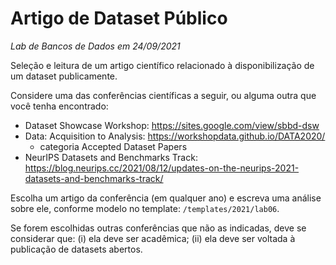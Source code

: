 # Artigo de Dataset Público
*Lab de Bancos de Dados em 24/09/2021*

Seleção e leitura de um artigo científico relacionado à disponibilização de um dataset publicamente.

Considere uma das conferências científicas a seguir, ou alguma outra que você tenha encontrado:

* Dataset Showcase Workshop: https://sites.google.com/view/sbbd-dsw
* Data: Acquisition to Analysis: https://workshopdata.github.io/DATA2020/
  * categoria Accepted Dataset Papers
* NeurIPS Datasets and Benchmarks Track: https://blog.neurips.cc/2021/08/12/updates-on-the-neurips-2021-datasets-and-benchmarks-track/

Escolha um artigo da conferência (em qualquer ano) e escreva uma análise sobre ele, conforme modelo no template: `/templates/2021/lab06`.

Se forem escolhidas outras conferências que não as indicadas, deve se considerar que: (i) ela deve ser acadêmica; (ii) ela deve ser voltada à publicação de datasets abertos.
